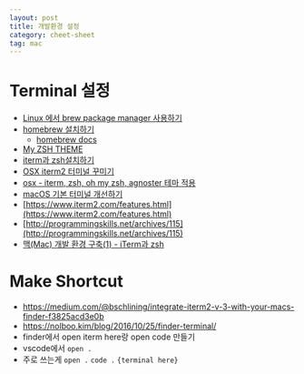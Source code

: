 ```yaml
---
layout: post
title: 개발환경 설정 
category: cheet-sheet
tag: mac
---
```


# Terminal 설정
* [Linux 에서 brew package manager 사용하기](https://www.lesstif.com/pages/viewpage.action?pageId=54952258)
* [homebrew 설치하기](https://brew.sh/index_ko)
    * [homebrew docs](https://docs.brew.sh/)
* [My ZSH THEME](https://gist.github.com/agnoster/3712874)
* [iterm과 zsh설치하기](https://kimlog.me/develop/2017-12-09-iterm-zsh/)
* [OSX iterm2 터미널 꾸미기](https://wckhg89.github.io/archivers/terminal_setting)
* [osx - iterm, zsh, oh my zsh, agnoster 테마 적용](https://junho85.pe.kr/728)
* [macOS 기본 터미널 개선하기](https://futurecreator.github.io/2018/05/30/mac-os-better-terminal-iterm2-zsh-oh-my-zsh/)
* [https://www.iterm2.com/features.html](https://www.iterm2.com/features.html)
* [http://programmingskills.net/archives/115](http://programmingskills.net/archives/115)
* [맥(Mac) 개발 환경 구축(1) - iTerm과 zsh](https://dev-yakuza.github.io/ko/environment/mac-iterm-zsh/)


# Make Shortcut
* https://medium.com/@bschlining/integrate-iterm2-v-3-with-your-macs-finder-f3825acd3e0b
* https://nolboo.kim/blog/2016/10/25/finder-terminal/
* finder에서 open iterm here랑 open code 만들기
* vscode에서 `open .`
* 주로 쓰는게 `open .` `code .` `{terminal here}`
